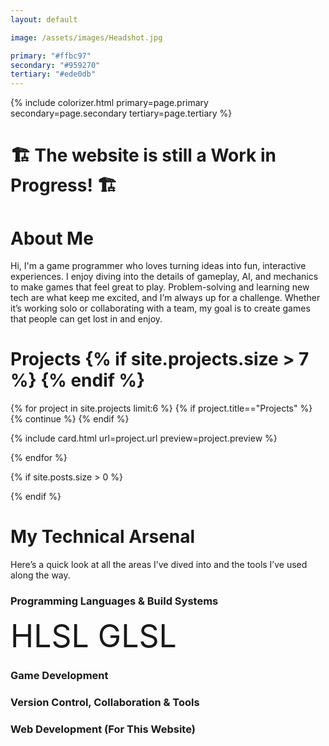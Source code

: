 ```yaml
---
layout: default

image: /assets/images/Headshot.jpg

primary: "#ffbc97"
secondary: "#959270"
tertiary: "#ede0db"
---
```


{% include colorizer.html primary=page.primary secondary=page.secondary tertiary=page.tertiary %}


# 🏗️ The website is still a Work in Progress! 🏗️

# About Me

Hi, I'm a game programmer who loves turning ideas into fun, interactive experiences.
I enjoy diving into the details of gameplay, AI, and mechanics to make games that feel great to play.
Problem-solving and learning new tech are what keep me excited, and I’m always up for a challenge.
Whether it’s working solo or collaborating with a team, my goal is to create games that people can get lost in and enjoy.

# Projects {% if site.projects.size > 7 %} <a class="icon-link" href="./projects/Projects.html"><iconify-icon icon="iconamoon:arrow-right-6-circle-fill"></iconify-icon></a> {% endif %}

<div class="card-container"> 
{% for project in site.projects limit:6 %}
{% if project.title=="Projects" %} {% continue %} {% endif %}

  {% include card.html url=project.url preview=project.preview %}

{% endfor %}
</div>

{% if site.posts.size > 0 %}

{% endif %}

# My Technical Arsenal

Here’s a quick look at all the areas I’ve dived into and the tools I’ve used along the way.

### Programming Languages & Build Systems <iconify-icon icon="mdi:code-braces-box"></iconify-icon>

<div style="font-size: 50px">
  <iconify-icon icon="devicon-plain:cplusplus"></iconify-icon> <iconify-icon icon="devicon-plain:c"></iconify-icon> 
  <iconify-icon   icon="devicon-plain:csharp"> </iconify-icon> <iconify-icon icon="devicon-plain:python"></iconify-icon> 
  <iconify-icon  icon="simple-icons:rust"></iconify-icon> <iconify-icon icon="devicon-plain:lua"></iconify-icon> 
  <iconify-icon icon="devicon-plain:cmake"></iconify-icon> <iconify-icon icon="file-icons:conan"></iconify-icon> HLSL GLSL
</div>

### Game Development <iconify-icon icon="mingcute:game-2-fill"></iconify-icon>

<div style="font-size: 50px">
  <iconify-icon icon="simple-icons:unrealengine"></iconify-icon> <iconify-icon icon="devicon-plain:unity-wordmark"></iconify-icon>
   <iconify-icon icon="devicon-plain:opengl"></iconify-icon> <iconify-icon icon="simple-icons:vulkan"></iconify-icon> <iconify-icon icon="devicon-plain:sdl"></iconify-icon>
</div>

### Version Control, Collaboration & Tools <iconify-icon icon="carbon:collaborate"></iconify-icon>

<div style="font-size: 50px">
  <iconify-icon icon="devicon-plain:git"></iconify-icon> <iconify-icon icon="cib:github"></iconify-icon> 
  <iconify-icon icon="devicon-plain:trello"></iconify-icon>   <iconify-icon icon="devicon-plain:visualstudio"></iconify-icon> 
  <iconify-icon icon="devicon-plain:vscode"></iconify-icon> <iconify-icon icon="devicon-plain:clion"></iconify-icon> 
  <iconify-icon icon="devicon-plain:rider"></iconify-icon> <iconify-icon icon="simple-icons:canva"></iconify-icon>
</div>

### Web Development (For This Website) <iconify-icon icon="mdi:web"></iconify-icon>

<div style="font-size: 50px">
  <iconify-icon icon="devicon-plain:jekyll"></iconify-icon> <iconify-icon icon="devicon-plain:html5-wordmark"></iconify-icon> 
  <iconify-icon icon="devicon-plain:css3"></iconify-icon> <iconify-icon icon="devicon-plain:javascript"></iconify-icon>
  <iconify-icon icon="ion:logo-markdown"></iconify-icon>
</div>
